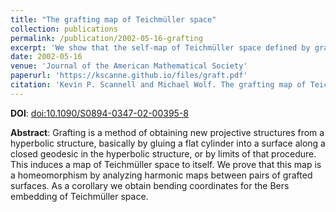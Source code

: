```yaml
---
title: "The grafting map of Teichmüller space"
collection: publications
permalink: /publication/2002-05-16-grafting
excerpt: 'We show that the self-map of Teichmüller space defined by grafting is a homeomorphism.'
date: 2002-05-16
venue: 'Journal of the American Mathematical Society'
paperurl: 'https://kscanne.github.io/files/graft.pdf'
citation: 'Kevin P. Scannell and Michael Wolf. The grafting map of Teichmüller space. <i>Journal of the American Mathematical Society</i>, 15(4):893–927, 2002.'
---
```


**DOI**: [doi:10.1090/S0894-0347-02-00395-8](http://dx.doi.org/10.1090/S0894-0347-02-00395-8)

**Abstract**: Grafting is a method of obtaining new projective structures from a hyperbolic structure, basically by gluing a flat cylinder into a surface along a closed geodesic in the hyperbolic structure, or by limits of that procedure. This induces a map of Teichmüller space to itself. We prove that this map is a homeomorphism by analyzing harmonic maps between pairs of grafted surfaces. As a corollary we obtain bending coordinates for the Bers embedding of Teichmüller space. 
